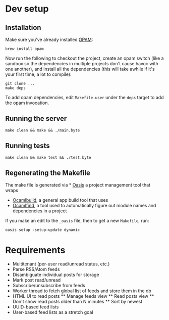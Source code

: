 # Dev setup

## Installation

Make sure you've already installed [OPAM](https://opam.ocaml.org/):

    brew install opam

Now run the following to checkout the project, create an opam switch
(like a sandbox so the dependencies in multiple projects don't cause
havoc with one another), and install all the dependencies (this will
take awhile if it's your first time, a lot to compile):

    git clone ...
    make deps

To add opam dependencies, edit `Makefile.user` under the `deps` target
to add the opam invocation.

## Running the server

    make clean && make && ./main.byte

## Running tests

    make clean && make test && ./test.byte

## Regenerating the Makefile

The make file is generated via
*
  [Oasis](https://ocaml.org/learn/tutorials/setting_up_with_oasis.html)
  a project management tool that wraps
* [Ocamlbuild](https://ocaml.org/learn/tutorials/ocamlbuild/), a
  general app build tool that uses
* [Ocamlfind](http://projects.camlcity.org/projects/findlib.html), a
  tool used to automatically figure out module names and dependencies
  in a project

If you make an edit to the `_oasis` file, then to get a new
`Makefile`, run:

    oasis setup -setup-update dynamic

# Requirements

* Multitenant (per-user read/unread status, etc.)
* Parse RSS/Atom feeds
* Disambiguate individual posts for storage
* Mark post read/unread
* Subscribe/unsubscribe from feeds
* Worker thread to fetch global list of feeds and store them in the db
* HTML UI to read posts
** Manage feeds view
** Read posts view
** Don't show read posts older than N minutes
** Sort by newest
* UUID-based feed lists
* User-based feed lists as a stretch goal

